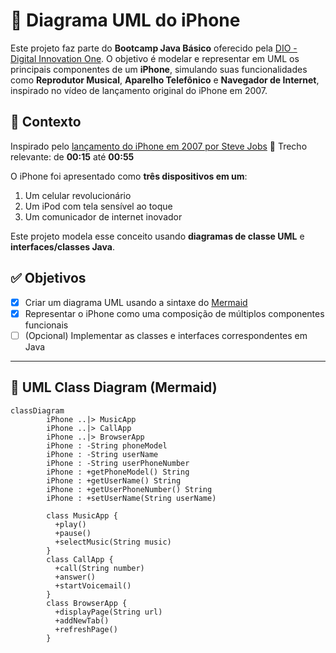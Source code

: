 # 📱 Diagrama UML do iPhone

Este projeto faz parte do **Bootcamp Java Básico** oferecido pela [DIO - Digital Innovation One](https://www.dio.me).
O objetivo é modelar e representar em UML os principais componentes de um **iPhone**, simulando suas funcionalidades como **Reprodutor Musical**, **Aparelho Telefônico** e **Navegador de Internet**, inspirado no vídeo de lançamento original do iPhone em 2007.

## 🧠 Contexto

Inspirado pelo [lançamento do iPhone em 2007 por Steve Jobs](https://www.youtube.com/watch?v=9ou608QQRq8)
📌 Trecho relevante: de **00:15** até **00:55**

O iPhone foi apresentado como **três dispositivos em um**:

1. Um celular revolucionário
2. Um iPod com tela sensível ao toque
3. Um comunicador de internet inovador

Este projeto modela esse conceito usando **diagramas de classe UML** e **interfaces/classes Java**.

## ✅ Objetivos

* [x] Criar um diagrama UML usando a sintaxe do [Mermaid](https://mermaid.js.org/)
* [x] Representar o iPhone como uma composição de múltiplos componentes funcionais
* [ ] (Opcional) Implementar as classes e interfaces correspondentes em Java
---

## 📐 UML Class Diagram (Mermaid)

```mermaid
classDiagram
        iPhone ..|> MusicApp
        iPhone ..|> CallApp
        iPhone ..|> BrowserApp
        iPhone : -String phoneModel
        iPhone : -String userName
        iPhone : -String userPhoneNumber
        iPhone : +getPhoneModel() String
        iPhone : +getUserName() String
        iPhone : +getUserPhoneNumber() String
        iPhone : +setUserName(String userName)

        class MusicApp {
          +play()
          +pause()
          +selectMusic(String music)
        }
        class CallApp {
          +call(String number)
          +answer()
          +startVoicemail()
        }
        class BrowserApp {
          +displayPage(String url)
          +addNewTab()
          +refreshPage()
        }
```
